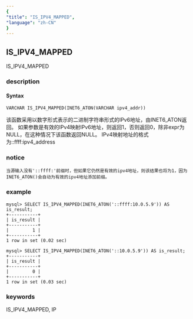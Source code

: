 ```yaml
---
{
"title": "IS_IPV4_MAPPED",
"language": "zh-CN"
}
---
```


<!-- 
Licensed to the Apache Software Foundation (ASF) under one
or more contributor license agreements.  See the NOTICE file
distributed with this work for additional information
regarding copyright ownership.  The ASF licenses this file
to you under the Apache License, Version 2.0 (the
"License"); you may not use this file except in compliance
with the License.  You may obtain a copy of the License at
  http://www.apache.org/licenses/LICENSE-2.0
Unless required by applicable law or agreed to in writing,
software distributed under the License is distributed on an
"AS IS" BASIS, WITHOUT WARRANTIES OR CONDITIONS OF ANY
KIND, either express or implied.  See the License for the
specific language governing permissions and limitations
under the License.
-->

## IS_IPV4_MAPPED

<version since="dev">

IS_IPV4_MAPPED

</version>

### description

#### Syntax

`VARCHAR IS_IPV4_MAPPED(INET6_ATON(VARCHAR ipv4_addr))`

该函数采用以数字形式表示的二进制字符串形式的lPv6地址，由INET6_ATON返回。
如果参数是有效的IPv4映射IPv6地址，则返回1，否则返回0，除非expr为 NULL，在这种情况下该函数返回NULL。
IPv4映射地址的格式为::ffff:ipv4_address

### notice
`当源输入没有'::ffff:'前缀时，但如果它仍然是有效的ipv4地址，则该结果也将为1，因为INET6_ATON()会自动为有效的ipv4地址添加前缀。`

### example

```
mysql> SELECT IS_IPV4_MAPPED(INET6_ATON('::ffff:10.0.5.9')) AS is_result;
+-----------+
| is_result |
+-----------+
|         1 |
+-----------+
1 row in set (0.02 sec)

mysql> SELECT IS_IPV4_MAPPED(INET6_ATON('::10.0.5.9')) AS is_result;
+-----------+
| is_result |
+-----------+
|         0 |
+-----------+
1 row in set (0.03 sec)
```

### keywords

IS_IPV4_MAPPED, IP